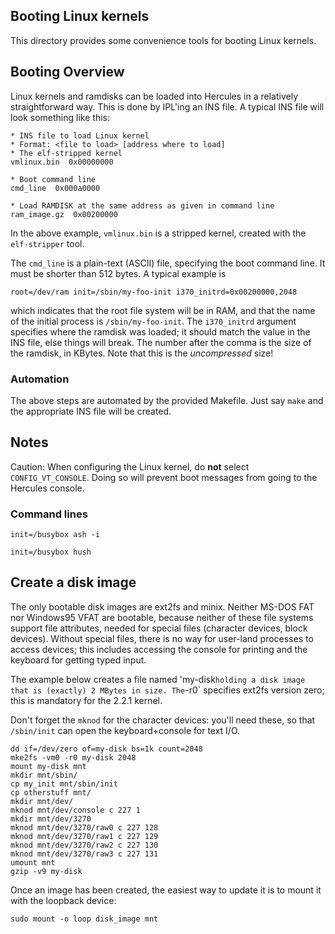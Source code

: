 Booting Linux kernels
---------------------
This directory provides some convenience tools for booting Linux
kernels.

## Booting Overview
Linux kernels and ramdisks can be loaded into Hercules in a relatively
straightforward way. This is done by IPL'ing an INS file. A typical
INS file will look something like this:
```
* INS file to load Linux kernel
* Format: <file to load> [address where to load]
* The elf-stripped kernel
vmlinux.bin  0x00000000

* Boot command line
cmd_line  0x000a0000

* Load RAMDISK at the same address as given in command line
ram_image.gz  0x00200000
```

In the above example, `vmlinux.bin` is a stripped kernel, created with
the `elf-stripper` tool.

The `cmd_line` is a plain-text (ASCII) file, specifying the boot
command line. It must be shorter than 512 bytes. A typical example
is
```
root=/dev/ram init=/sbin/my-foo-init i370_initrd=0x00200000,2048
```
which indicates that the root file system will be in RAM, and that the
name of the initial process is `/sbin/my-foo-init`. The `i370_initrd`
argument specifies where the ramdisk was loaded; it should match the
value in the INS file, else things will break. The number after the
comma is the size of the ramdisk, in KBytes. Note that this is the
*uncompressed* size!

### Automation
The above steps are automated by the provided Makefile. Just say `make`
and the appropriate INS file will be created.


## Notes
Caution: When configuring the Linux kernel, do **not** select
`CONFIG_VT_CONSOLE`. Doing so will prevent boot messages from going
to the Hercules console.

### Command lines
`init=/busybox ash -i`

`init=/busybox hush`

## Create a disk image
The only bootable disk images are ext2fs and minix. Neither MS-DOS FAT
nor Windows95 VFAT are bootable, because neither of these file systems
support file attributes, needed for special files (character devices,
block devices). Without special files, there is no way for user-land
processes to access devices; this includes accessing the console for
printing and the keyboard for getting typed input.

The example below creates a file named 'my-disk` holding a disk image
that is (exactly) 2 MBytes in size. The `-r0` specifies ext2fs version
zero; this is mandatory for the 2.2.1 kernel.

Don't forget the `mknod` for the character devices: you'll need these,
so that `/sbin/init` can open the keyboard+console for text I/O.
```
dd if=/dev/zero of=my-disk bs=1k count=2048
mke2fs -vm0 -r0 my-disk 2048
mount my-disk mnt
mkdir mnt/sbin/
cp my_init mnt/sbin/init
cp otherstuff mnt/
mkdir mnt/dev/
mknod mnt/dev/console c 227 1
mkdir mnt/dev/3270
mknod mnt/dev/3270/raw0 c 227 128
mknod mnt/dev/3270/raw1 c 227 129
mknod mnt/dev/3270/raw2 c 227 130
mknod mnt/dev/3270/raw3 c 227 131
umount mnt
gzip -v9 my-disk
```

Once an image has been created, the easiest way to update it is to mount
it with the loopback device:
```
sudo mount -o loop disk_image mnt
```
